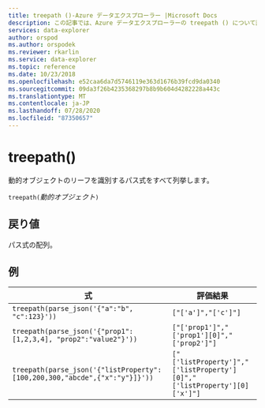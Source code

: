 ```yaml
---
title: treepath ()-Azure データエクスプローラー |Microsoft Docs
description: この記事では、Azure データエクスプローラーの treepath () について説明します。
services: data-explorer
author: orspod
ms.author: orspodek
ms.reviewer: rkarlin
ms.service: data-explorer
ms.topic: reference
ms.date: 10/23/2018
ms.openlocfilehash: e52caa6da7d5746119e363d1676b39fcd9da0340
ms.sourcegitcommit: 09da3f26b4235368297b8b9b604d4282228a443c
ms.translationtype: MT
ms.contentlocale: ja-JP
ms.lasthandoff: 07/28/2020
ms.locfileid: "87350657"
---
```

# <a name="treepath"></a>treepath()

動的オブジェクトのリーフを識別するパス式をすべて列挙します。

`treepath(`*動的オブジェクト*`)`

## <a name="returns"></a>戻り値

パス式の配列。

## <a name="examples"></a>例

|式|評価結果|
|---|---|
|`treepath(parse_json('{"a":"b", "c":123}'))` | `["['a']","['c']"]`|
|`treepath(parse_json('{"prop1":[1,2,3,4], "prop2":"value2"}'))`|`["['prop1']","['prop1'][0]","['prop2']"]`|
|`treepath(parse_json('{"listProperty":[100,200,300,"abcde",{"x":"y"}]}'))`|`["['listProperty']","['listProperty'][0]","['listProperty'][0]['x']"]`|